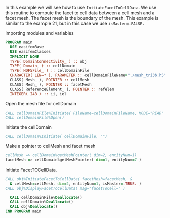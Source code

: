In this example we will see how to use `InitiateFacetToCellData`. We use
this routine to compute the facet to cell data between a cell mesh and a facet mesh. The facet mesh is the boundary of the mesh. This example is similar to the example 21, but in this case we use `isMaster=.FALSE.`

Importing modules and variables

```fortran
PROGRAM main
  USE easifemBase
  USE easifemClasses
  IMPLICIT NONE
  TYPE( DomainConnectivity_ ) :: obj
  TYPE( Domain_ ) :: cellDomain
  TYPE( HDF5File_ ) :: cellDomainFile
  CHARACTER( LEN=* ), PARAMETER :: cellDomainFileName="./mesh_tri3b.h5"
  CLASS( Mesh_ ), POINTER :: cellMesh
  CLASS( Mesh_ ), POINTER :: facetMesh
  CLASS( ReferenceElement_ ), POINTER :: refelem
  INTEGER( I4B ) :: ii, iel
```

Open the mesh file for cellDomain

```fortran
CALL cellDomainFile%Initiate( FileName=cellDomainFileName, MODE="READ" )
CALL cellDomainFile%Open()
```

Initiate the cellDomain

```fortran
CALL cellDomain%Initiate( cellDomainFile, "")
```

Make a pointer to cellMesh and facet mesh

```fortran
cellMesh => cellDomain%getMeshPointer( dim=2, entityNum=1)
facetMesh => cellDomain%getMeshPointer( dim=1, entityNum=7 )
```

Initiate FacetTOCellData.

```fortran
CALL obj%InitiateFacetToCellData( facetMesh=facetMesh, &
  & cellMesh=cellMesh, dim=2, entityNum=1, isMaster=.TRUE. )
CALL obj%DisplayFacetToCellData( msg="facetToCell=" )
```

```fortran
  CALL cellDomainFile%Deallocate()
  CALL cellDomain%Deallocate()
  CALL obj%Deallocate()
END PROGRAM main
```

